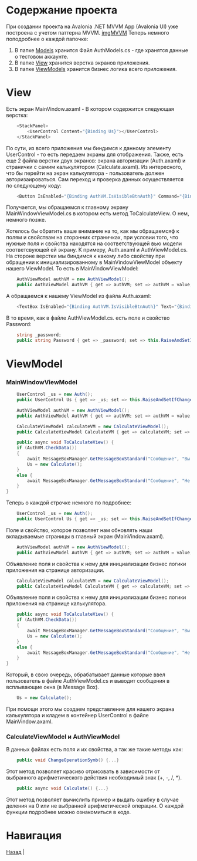 # Содержание проекта

При создании проекта на Avalonia .NET MVVM App (Avalonia UI) уже построена с учетом паттерна MVVM.
[imgMVVM](/Рисунок1.png)
Теперь немного поподробнее о каждой папочке:
1. В папке [Models](../Calculator/Models) хранится Файл AuthModels.cs - где хранятся данные о тестовом аккаунте.
2. В папке [View](../Calculator/Views) хранится верстка экранов приложения. 
3. В папке [ViewModels](../Calculator/ViewModels) хранится бизнес логика всего приложения. 

# View
Есть экран MainVindow.axaml - В котором содержится следующая верстка:
```csharp
    <StackPanel>
	    <UserControl Content="{Binding Us}"></UserControl>
    </StackPanel>
```
По сути, из всего приложения мы биндимся к данному элементу UserControl - то есть передаем экраны для отображения. Также, есть еще 2 файла верстки двух экранов: экрана авторизации (Auth.axaml) и странички с самим калькулятором (Calculate.axaml). Из интересного, что бы перейти на экран калькулятора - пользователь должен авторизаироваться. Сам переход и проверка данных осуществляется по следующему коду:
```csharp
    <Button IsEnabled="{Binding AuthVM.IsVisibleBtnAuth}" Command="{Binding ToCalculateView}">Войти</Button>
```
Получается, мы обращаемся к главному экрану MainWindowViewModel.cs в котором есть метод ToCalculateView. О нем, немного позже.

Хотелось бы обратить ваше внимание на то, как мы обращаемсяф к полям и свойствам на сторонних страничках, при условии того, что нужные поля и свойства находятся на соответствующей вью модели соответсвующей ей экрану. К примеру, Auth.axaml и AuthViewModel.cs.
На стороне верстки мы биндимся к какому либо свойству при обращении к инициализированному в MainVindowViewModel объекту нашего ViewModel. То есть в MainVindowViewModel:
```csharp
    AuthViewModel authVM = new AuthViewModel();
    public AuthViewModel AuthVM { get => authVM; set => authVM = value; }
```
А обращаемся к нашему ViewModel из файла Auth.axaml:
```csharp
    <TextBox IsEnabled="{Binding AuthVM.IsVisibleBtnAuth}" Text="{Binding AuthVM.Password}"></TextBox>
```
В то время, как в файле AuthViewModel.cs. есть поле и свойство Password:
```csharp
    string _password;
    public string Password { get => _password; set => this.RaiseAndSetIfChanged(ref _password, value); }

```

# ViewModel
### MainWindowViewModel
```csharp
    UserControl _us = new Auth();
    public UserControl Us { get => _us; set => this.RaiseAndSetIfChanged(ref _us, value); }

    AuthViewModel authVM = new AuthViewModel();
    public AuthViewModel AuthVM { get => authVM; set => authVM = value; }

    CalculateViewModel calculateVM = new CalculateViewModel();
    public CalculateViewModel CalculateVM { get => calculateVM; set => calculateVM = value; }

    public async void ToCalculateView() {
    if (AuthVM.CheckData())
    {
        await MessageBoxManager.GetMessageBoxStandard("Сообщение", "Вы успешно авторизовались!", ButtonEnum.Ok).ShowAsync();
        Us = new Calculate();
    }
    else {
        await MessageBoxManager.GetMessageBoxStandard("Сообщение", "Не верно введен логин или пароль!", ButtonEnum.Ok).ShowAsync();
    }
}
```
Теперь о каждой строчке немного по подробнее:

```csharp
    UserControl _us = new Auth();
    public UserControl Us { get => _us; set => this.RaiseAndSetIfChanged(ref _us, value); }
```
Поле и свойство, которое позволяет нам обновлять наши вкладываемые страницы в главный экран (MainVindow.axaml).
```csharp
    AuthViewModel authVM = new AuthViewModel();
    public AuthViewModel AuthVM { get => authVM; set => authVM = value; }
```
Объявление поля и свойства к нему для инициализации бизнес логики приложения на странице авторизации.

```csharp
    CalculateViewModel calculateVM = new CalculateViewModel();
    public CalculateViewModel CalculateVM { get => calculateVM; set => calculateVM = value; }
```
Объявление поля и свойства к нему для инициализации бизнес логики приложения на странице калькулятора.
```csharp
    public async void ToCalculateView() {
    if (AuthVM.CheckData())
    {
        await MessageBoxManager.GetMessageBoxStandard("Сообщение", "Вы успешно авторизовались!", ButtonEnum.Ok).ShowAsync();
        Us = new Calculate();
    }
    else {
        await MessageBoxManager.GetMessageBoxStandard("Сообщение", "Не верно введен логин или пароль!", ButtonEnum.Ok).ShowAsync();
    }
}
```
Который, в свою очередь, обрабатывает данные которые ввел пользователь в файле AuthViewModel.cs и выводит сообщения в всплывающие окна (в Message Box). 
```csharp
    Us = new Calculate();
```
При помощи этого мы создаем представление для нашего экрана калькулятора и кладем в контейнер UserControl в файле MainVindow.axaml.

### CalculateViewModel и AuthViewModel
В данных файлах есть поля и их свойства, а так же такие методы как:
```csharp
    public void ChangeOperationSymb() {...}
```
Этот метод позволяет красиво отрисовать в зависимости от выбранного арифметического действия необходимый знак (+, -, /, *).
```csharp
    public async void Calculate() {...}
```
Этот метод позволяет вычислить пример и выдать ошибку в случае деления на 0 или не выбранной арифметической операции.
О каждой функции подробнее можно ознакомиться в коде. 

# Навигация
[Назад](../README.md) |